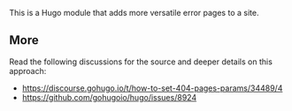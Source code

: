This is a Hugo module that adds more versatile error pages to a site.

## More

Read the following discussions for the source and deeper details on this approach:

* <https://discourse.gohugo.io/t/how-to-set-404-pages-params/34489/4>
* <https://github.com/gohugoio/hugo/issues/8924>
